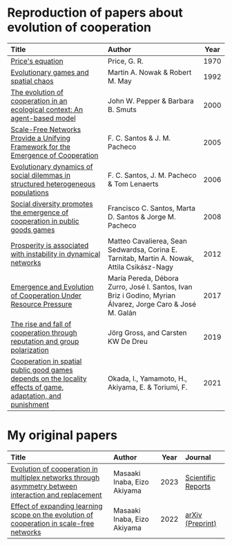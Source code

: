 # Reproduction of papers about evolution of cooperation

|Title|Author|Year|
|:--|:--|:-:|
|[Price's equation](https://github.com/mas178/social-simulation/blob/main/Price197X/Price197X.ipynb)|Price, G. R.|1970|
|[Evolutionary games and spatial chaos](https://github.com/mas178/social-simulation/blob/main/Nowak1992.ipynb)|Martin A. Nowak & Robert M. May|1992|
|[The evolution of cooperation in an ecological context: An agent-based model](https://github.com/mas178/social-simulation/tree/main/Pepper2000)|John W. Pepper & Barbara B. Smuts|2000|
|[Scale-Free Networks Provide a Unifying Framework for the Emergence of Cooperation](https://github.com/mas178/social-simulation/blob/main/Santos2005.ipynb)|F. C. Santos & J. M. Pacheco|2005|
|[Evolutionary dynamics of social dilemmas in structured heterogeneous populations](https://github.com/mas178/social-simulation/tree/main/Santos2006)|F. C. Santos, J. M. Pacheco & Tom Lenaerts|2006|
|[Social diversity promotes the emergence of cooperation in public goods games](https://github.com/mas178/social-simulation/blob/main/Santos2008)|Francisco C. Santos, Marta D. Santos & Jorge M. Pacheco |2008|
|[Prosperity is associated with instability in dynamical networks](https://github.com/mas178/social-simulation/tree/main/Cavaliere2012)|Matteo Cavalierea, Sean Sedwardsa, Corina E. Tarnitab, Martin A. Nowak, Attila Csikász-Nagy|2012|
|[Emergence and Evolution of Cooperation Under Resource Pressure](https://github.com/mas178/social-simulation/tree/main/Pereda2017)|María Pereda, Débora Zurro, José I. Santos, Ivan Briz i Godino, Myrian Álvarez, Jorge Caro & José M. Galán |2017|
|[The rise and fall of cooperation through reputation and group polarization](https://github.com/mas178/social-simulation/tree/main/Gross2019)|Jörg Gross, and Carsten KW De Dreu|2019|
|[Cooperation in spatial public good games depends on the locality effects of game, adaptation, and punishment](https://github.com/mas178/social-simulation/tree/main/Okada2021)|Okada, I., Yamamoto, H., Akiyama, E. & Toriumi, F.|2021|

# My original papers

|Title|Author|Year|Journal|
|:--|:--|:-:|:-|
|[Evolution of cooperation in multiplex networks through asymmetry between interaction and replacement](https://github.com/mas178/inaba2023a)|Masaaki Inaba, Eizo Akiyama|2023|[Scientific Reports](https://www.nature.com/articles/s41598-023-37074-4)|
|[Effect of expanding learning scope on the evolution of cooperation in scale-free networks](https://github.com/mas178/social-simulation/tree/main/Inaba2022a)|Masaaki Inaba, Eizo Akiyama|2022|[arXiv (Preprint)](https://arxiv.org/abs/2202.07211)|
